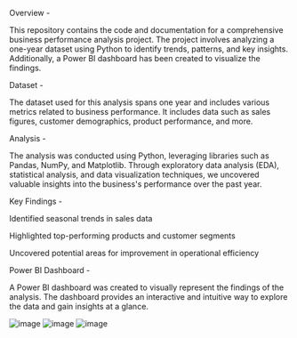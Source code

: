 Overview -

This repository contains the code and documentation for a comprehensive business performance analysis project. The project involves analyzing a one-year dataset using Python to identify trends, patterns, and key insights. Additionally, a Power BI dashboard has been created to visualize the findings.

Dataset -

The dataset used for this analysis spans one year and includes various metrics related to business performance. It includes data such as sales figures, customer demographics, product performance, and more.

Analysis -

The analysis was conducted using Python, leveraging libraries such as Pandas, NumPy, and Matplotlib. Through exploratory data analysis (EDA), statistical analysis, and data visualization techniques, we uncovered valuable insights into the business's performance over the past year.

Key Findings -

Identified seasonal trends in sales data

Highlighted top-performing products and customer segments

Uncovered potential areas for improvement in operational efficiency

Power BI Dashboard -

A Power BI dashboard was created to visually represent the findings of the analysis. The dashboard provides an interactive and intuitive way to explore the data and gain insights at a glance.

![image](https://github.com/khushipatel1510/Business-Performance-Analysis/assets/168915185/1b60a01c-a407-4538-a47d-1cf067b6a2c8)
![image](https://github.com/khushipatel1510/Business-Performance-Analysis/assets/168915185/745f1cb1-982f-47b6-b0c7-0eb40becd1c5)
![image](https://github.com/khushipatel1510/Business-Performance-Analysis/assets/168915185/c0e36566-996f-42d4-86af-c16361b77a03)
